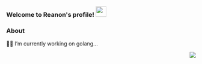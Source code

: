 
<!--
- 🔭 I’m currently working on ...
- 🌱 I’m currently learning ...
- 👯 I’m looking to collaborate on ...
- 🤔 I’m looking for help with ...
- 💬 Ask me about ...
- 📫 How to reach me: ...
- 😄 Pronouns: ...
- ⚡ Fun fact: ...
-->

<h3 align="left">
  Welcome to Reanon's profile!
  <img src="https://media.giphy.com/media/hvRJCLFzcasrR4ia7z/giphy.gif" width="28">
</h1>

### About
👨‍🎓 I’m currently working on golang...

<!-- 在右边显示热门语言和状态  -->
<img align="right" src="https://github-readme-stats.vercel.app/api?username=reanon&show_icons=true&icon_color=805AD5&text_color=718096&bg_color=ffffff&hide_title=true&count_private=true" />

<!-- <img align="right" src="https://github-readme-streak-stats.herokuapp.com/?user=reanon" alt="Reanon" /> -->


<!-- 显示热门语言 width="496px"  -->
<!--<img align="right" src="https://github-readme-stats.vercel.app/api/top-langs/?username=reanon&layout=compact" alt="Reanon" />-->






 

